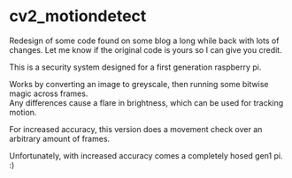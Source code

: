 # cv2_motiondetect
Redesign of some code found on some blog a long while back with lots of changes.
Let me know if the original code is yours so I can give you credit.

This is a security system designed for a first generation raspberry pi. 

Works by converting an image to greyscale, then running some bitwise magic across frames.  
Any differences cause a flare in brightness, which can be used for tracking motion.

For increased accuracy, this version does a movement check over an arbitrary amount of frames. 

Unfortunately, with increased accuracy comes a completely hosed gen1 pi. :)
